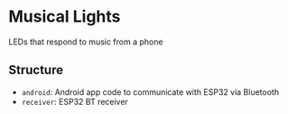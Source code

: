 # Musical Lights

LEDs that respond to music from a phone  

## Structure
  - `android`: Android app code to communicate with ESP32 via Bluetooth
  - `receiver`: ESP32 BT receiver